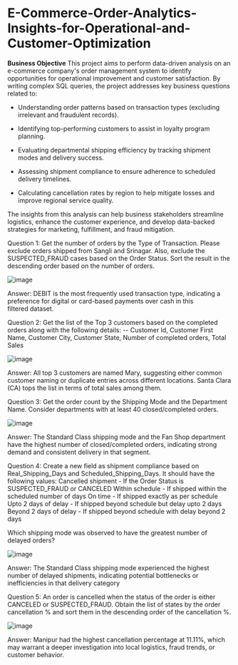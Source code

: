 # E-Commerce-Order-Analytics-Insights-for-Operational-and-Customer-Optimization
**Business Objective**
This project aims to perform data-driven analysis on an e-commerce company's order management system to identify opportunities for operational improvement and customer satisfaction. By writing complex SQL queries, the project addresses key business questions related to:

- Understanding order patterns based on transaction types (excluding irrelevant and fraudulent records).

- Identifying top-performing customers to assist in loyalty program planning.

- Evaluating departmental shipping efficiency by tracking shipment modes and delivery success.

- Assessing shipment compliance to ensure adherence to scheduled delivery timelines.

- Calculating cancellation rates by region to help mitigate losses and improve regional service quality.

The insights from this analysis can help business stakeholders streamline logistics, enhance the customer experience, and develop data-backed strategies for marketing, fulfillment, and fraud mitigation.

Question 1: Get the number of orders by the Type of Transaction. Please exclude orders shipped from Sangli and Srinagar. Also, exclude the SUSPECTED_FRAUD cases based on the Order Status. Sort the 
result in the descending order based on the number of orders.

![image](https://github.com/user-attachments/assets/4ac0c6f3-898e-4313-abca-f3b7f88d87c5)

Answer: DEBIT is the most frequently used transaction type, indicating a preference for digital or card-based payments over cash in this filtered dataset.

Question 2: Get the list of the Top 3 customers based on the completed orders along with the following details:
-- Customer Id, Customer First Name, Customer City, Customer State, Number of completed orders, Total Sales

![image](https://github.com/user-attachments/assets/a30306e4-89da-493f-ba29-12cf7f9c513d)

Answer: All top 3 customers are named Mary, suggesting either common customer naming or duplicate entries across different locations. Santa Clara (CA) tops the list in terms of total sales among them.

Question 3: Get the order count by the Shipping Mode and the Department Name. Consider departments with at least 40 closed/completed orders.

![image](https://github.com/user-attachments/assets/daf73bf0-fb64-4b27-afe6-f758771073c5)

Answer: The Standard Class shipping mode and the Fan Shop department have the highest number of closed/completed orders, indicating strong demand and consistent delivery in that segment.

Question 4: Create a new field as shipment compliance based on Real_Shipping_Days and Scheduled_Shipping_Days. 
It should have the following values:
	Cancelled shipment - If the Order Status is SUSPECTED_FRAUD or CANCELED
	Within schedule - If shipped within the scheduled number of days 
	On time - If shipped exactly as per schedule
	Upto 2 days of delay - If shipped beyond schedule but delay upto 2 days
	Beyond 2 days of delay - If shipped beyond schedule with delay beyond 2 days

Which shipping mode was observed to have the greatest number of delayed orders?

![image](https://github.com/user-attachments/assets/c62be314-5a99-4ac6-9fe0-4906dc682e58)

Answer: The Standard Class shipping mode experienced the highest number of delayed shipments, indicating potential bottlenecks or inefficiencies in that delivery category


Question 5: An order is cancelled when the status of the order is either CANCELED or SUSPECTED_FRAUD. Obtain the list of states by the order cancellation % and sort them in the descending order of the 
cancellation %. 

![image](https://github.com/user-attachments/assets/45e446f6-c979-4aac-9dc8-30b87e8afdb8)

Answer: Manipur had the highest cancellation percentage at 11.11%, which may warrant a deeper investigation into local logistics, fraud trends, or customer behavior.

